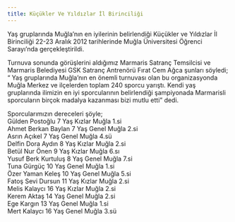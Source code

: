 ```yaml
---
title: Küçükler Ve Yıldızlar İl Birinciliği
---
```


Yaş gruplarında Muğla’nın en iyilerinin belirlendiği Küçükler ve Yıldızlar İl Birinciliği 22-23 Aralık 2012 tarihlerinde Muğla Üniversitesi Öğrenci Sarayı’nda gerçekleştirildi.

Turnuva sonunda görüşlerini aldığımız Marmaris Satranç Temsilcisi ve Marmaris Belediyesi GSK Satranç Antrenörü Fırat Cem Ağca şunları söyledi; “ Yaş gruplarında Muğla’nın en önemli turnuvası olan bu organizasyonda Muğla Merkez ve ilçelerden toplam 240 sporcu yarıştı. Kendi yaş gruplarında ilimizin en iyi sporcularının belirlendiği şampiyonada Marmarisli sporcuların birçok madalya kazanması bizi mutlu etti” dedi.

Sporcularımızın dereceleri şöyle;  
Gülden Postoğlu 7 Yaş Kızlar Muğla 1.si  
Ahmet Berkan Baylan 7 Yaş Genel Muğla 2.si  
Asrın Açıkel 7 Yaş Genel Muğla 4.sü  
Delfin Dora Aydın 8 Yaş Kızlar Muğla 2.si  
Betül Nur Önen 9 Yaş Kızlar Muğla 6.sı  
Yusuf Berk Kurtuluş 8 Yaş Genel Muğla 7.si  
Tuna Gürgüç 10 Yaş Genel Muğla 1.si  
Özer Yaman Keleş 10 Yaş Genel Muğla 5.si  
Fatoş Sevi Dursun 11 Yaş Kızlar Muğla 2.si  
Melis Kalaycı 16 Yaş Kızlar Muğla 2.si  
Kerem Aktaş 14 Yaş Genel Muğla 2.si  
Ege Kargın 13 Yaş Genel Muğla 1.si  
Mert Kalaycı 16 Yaş Genel Muğla 3.sü  
